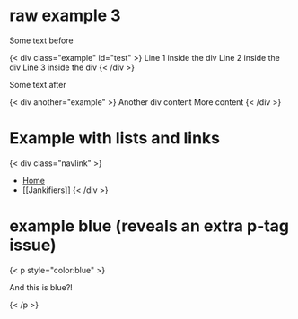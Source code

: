 # raw example 3

Some text before

{< div class="example" id="test" >}
Line 1 inside the div
Line 2 inside the div
Line 3 inside the div
{< /div >}

Some text after

{< div another="example" >}
Another div content
More content
{< /div >}

# Example with lists and links

{< div class="navlink" >}
- [Home](README)
- [[Jankifiers]]
{< /div >}

# example blue (reveals an extra p-tag issue)
{< p style="color:blue" >}

And this is blue?!

{< /p >}
